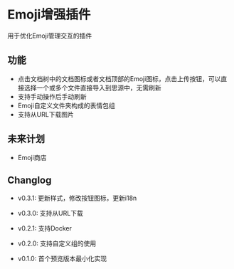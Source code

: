# Emoji增强插件

用于优化Emoji管理交互的插件

## 功能

+ 点击文档树中的文档图标或者文档顶部的Emoji图标，点击上传按钮，可以直接选择一个或多个文件直接导入到思源中，无需刷新
+ 支持手动操作后手动刷新
+ Emoji自定义文件夹构成的表情包组
+ 支持从URL下载图片

## 未来计划
+ Emoji商店

## Changlog
+ v0.3.1: 更新样式，修改按钮图标，更新i18n

+ v0.3.0: 支持从URL下载

+ v0.2.1: 支持Docker

+ v0.2.0: 支持自定义组的使用

+ v0.1.0: 首个预览版本最小化实现